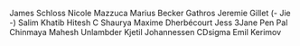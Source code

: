 James Schloss
Nicole Mazzuca
Marius Becker
Gathros
Jeremie Gillet (- Jie -)
Salim Khatib
Hitesh C
Shaurya
Maxime Dherbécourt
Jess 3Jane
Pen Pal
Chinmaya Mahesh
Unlambder
Kjetil Johannessen
CDsigma
Emil Kerimov